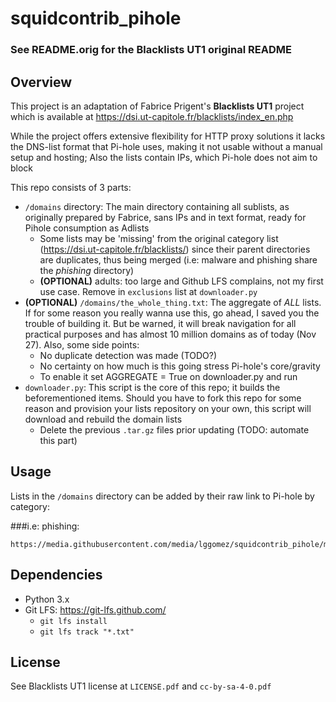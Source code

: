 # squidcontrib_pihole

### See README.orig for the Blacklists UT1 original README

## Overview

This project is an adaptation of Fabrice Prigent's **Blacklists UT1** project which is available at https://dsi.ut-capitole.fr/blacklists/index_en.php

While the project offers extensive flexibility for HTTP proxy solutions it lacks the DNS-list format that Pi-hole uses, making it not usable without a manual setup and hosting; Also the lists contain IPs, which Pi-hole does not aim to block

This repo consists of 3 parts:

* `/domains` directory: The main directory containing all sublists, as originally prepared by Fabrice, sans IPs and in text format, ready for Pihole consumption as Adlists
  * Some lists may be 'missing' from the original category list (https://dsi.ut-capitole.fr/blacklists/) since their parent directories are duplicates, thus being merged (i.e: malware and phishing share the _phishing_ directory)
  * **(OPTIONAL)** adults: too large and Github LFS complains, not my first use case. Remove in `exclusions` list at `downloader.py`
* **(OPTIONAL)** `/domains/the_whole_thing.txt`: The aggregate of _ALL_ lists. If for some reason you really wanna use this, go ahead, I saved you the trouble of building it. But be warned, it will break navigation for all practical purposes and has almost 10 million domains as of today (Nov 27). Also, some side points:
  * No duplicate detection was made (TODO?)
  * No certainty on how much is this going stress Pi-hole's core/gravity
  * To enable it set AGGREGATE = True on downloader.py and run
* `downloader.py`: This script is the core of this repo; it builds the beforementioned items. Should you have to fork this repo for some reason and provision your lists repository on your own, this script will download and rebuild the domain lists
  * Delete the previous `.tar.gz` files prior updating (TODO: automate this part)

## Usage

Lists in the `/domains` directory can be added by their raw link to Pi-hole by category:

###i.e: phishing:

```
https://media.githubusercontent.com/media/lggomez/squidcontrib_pihole/main/domains/phishing/domains.txt
```

## Dependencies

* Python 3.x
* Git LFS: https://git-lfs.github.com/
  * `git lfs install`
  * `git lfs track "*.txt"`

## License

See Blacklists UT1 license at `LICENSE.pdf` and `cc-by-sa-4-0.pdf`